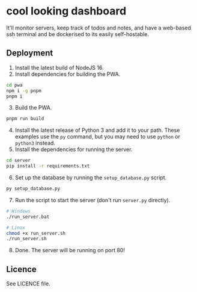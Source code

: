 # cool looking dashboard

It'll monitor servers, keep track of todos and notes, and have a web-based ssh terminal and be dockerised to its easily self-hostable.

## Deployment

1. Install the latest build of NodeJS 16.
2. Install dependencies for building the PWA.

```bash
cd pwa
npm i -g pnpm
pnpm i
```

3. Build the PWA.

```bash
pnpm run build
```

4. Install the latest release of Python 3 and add it to your path. These examples use the `py` command, but you may need to use `python` or `python3` instead.
5. Install the dependencies for running the server.

```bash
cd server
pip install -r requirements.txt
```

6. Set up the database by running the `setup_database.py` script.

```bash
py setup_database.py
```

7. Run the script to start the server (don't run `server.py` directly).

```bash
# Windows
./run_server.bat

# Linux
chmod +x run_server.sh
./run_server.sh
```

8. Done. The server will be running on port 80!

## Licence

See LICENCE file.
